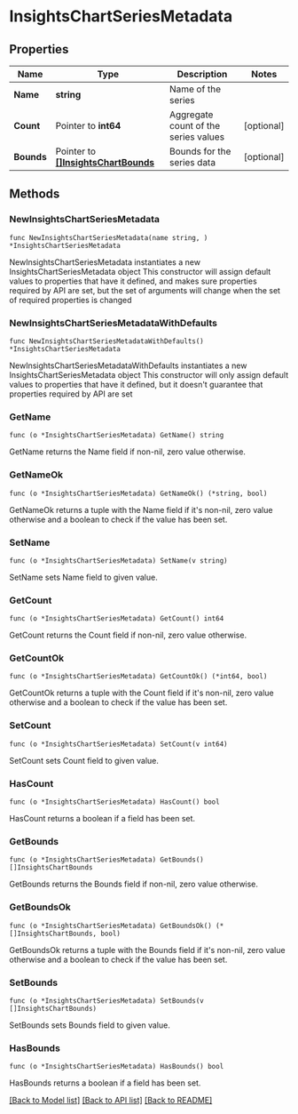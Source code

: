 # InsightsChartSeriesMetadata

## Properties

Name | Type | Description | Notes
------------ | ------------- | ------------- | -------------
**Name** | **string** | Name of the series | 
**Count** | Pointer to **int64** | Aggregate count of the series values | [optional] 
**Bounds** | Pointer to [**[]InsightsChartBounds**](InsightsChartBounds.md) | Bounds for the series data | [optional] 

## Methods

### NewInsightsChartSeriesMetadata

`func NewInsightsChartSeriesMetadata(name string, ) *InsightsChartSeriesMetadata`

NewInsightsChartSeriesMetadata instantiates a new InsightsChartSeriesMetadata object
This constructor will assign default values to properties that have it defined,
and makes sure properties required by API are set, but the set of arguments
will change when the set of required properties is changed

### NewInsightsChartSeriesMetadataWithDefaults

`func NewInsightsChartSeriesMetadataWithDefaults() *InsightsChartSeriesMetadata`

NewInsightsChartSeriesMetadataWithDefaults instantiates a new InsightsChartSeriesMetadata object
This constructor will only assign default values to properties that have it defined,
but it doesn't guarantee that properties required by API are set

### GetName

`func (o *InsightsChartSeriesMetadata) GetName() string`

GetName returns the Name field if non-nil, zero value otherwise.

### GetNameOk

`func (o *InsightsChartSeriesMetadata) GetNameOk() (*string, bool)`

GetNameOk returns a tuple with the Name field if it's non-nil, zero value otherwise
and a boolean to check if the value has been set.

### SetName

`func (o *InsightsChartSeriesMetadata) SetName(v string)`

SetName sets Name field to given value.


### GetCount

`func (o *InsightsChartSeriesMetadata) GetCount() int64`

GetCount returns the Count field if non-nil, zero value otherwise.

### GetCountOk

`func (o *InsightsChartSeriesMetadata) GetCountOk() (*int64, bool)`

GetCountOk returns a tuple with the Count field if it's non-nil, zero value otherwise
and a boolean to check if the value has been set.

### SetCount

`func (o *InsightsChartSeriesMetadata) SetCount(v int64)`

SetCount sets Count field to given value.

### HasCount

`func (o *InsightsChartSeriesMetadata) HasCount() bool`

HasCount returns a boolean if a field has been set.

### GetBounds

`func (o *InsightsChartSeriesMetadata) GetBounds() []InsightsChartBounds`

GetBounds returns the Bounds field if non-nil, zero value otherwise.

### GetBoundsOk

`func (o *InsightsChartSeriesMetadata) GetBoundsOk() (*[]InsightsChartBounds, bool)`

GetBoundsOk returns a tuple with the Bounds field if it's non-nil, zero value otherwise
and a boolean to check if the value has been set.

### SetBounds

`func (o *InsightsChartSeriesMetadata) SetBounds(v []InsightsChartBounds)`

SetBounds sets Bounds field to given value.

### HasBounds

`func (o *InsightsChartSeriesMetadata) HasBounds() bool`

HasBounds returns a boolean if a field has been set.


[[Back to Model list]](../README.md#documentation-for-models) [[Back to API list]](../README.md#documentation-for-api-endpoints) [[Back to README]](../README.md)


